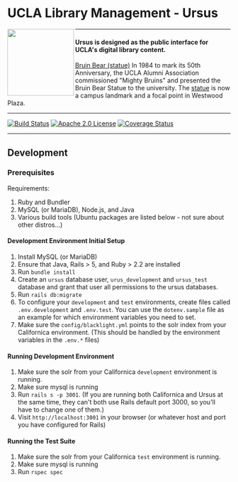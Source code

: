 # UCLA Library Management - Ursus

<img align="left" width="150" src="http://digital2.library.ucla.edu/imageResize.do?contentFileId=78999&scaleFactor=0.4">

---

#### Ursus is designed as the public interface for UCLA's digital library content.

[Bruin Bear (statue)](http://digital2.library.ucla.edu/viewItem.do?ark=21198/zz0009b6bm)
In 1984 to mark its 50th Anniversary, the UCLA Alumni Association commissioned "Mighty Bruins" and presented the Bruin Bear Statue to the university. The [statue](http://www.publicartinla.com/UCLAArt/bruin_bear.html) is now a campus landmark and a focal point in Westwood Plaza.

---

[![Build Status](https://travis-ci.org/UCLALibrary/ursus.svg?branch=master)](https://travis-ci.org/UCLALibrary/ursus)
[![Apache 2.0 License](http://img.shields.io/badge/APACHE2-license-blue.svg)](./LICENSE)
[![Coverage Status](https://coveralls.io/repos/github/UCLALibrary/ursus/badge.svg?branch=ci%2Fadd-coveralls)](https://coveralls.io/github/UCLALibrary/ursus?branch=ci%2Fadd-coveralls)

---

## Development

### Prerequisites

Requirements:
1. Ruby and Bundler
1. MySQL (or MariaDB), Node.js, and Java
1. Various build tools (Ubuntu packages are listed below - not sure about other
   distros...)

#### Development Environment Initial Setup

1. Install MySQL (or MariaDB)
1. Ensure that Java, Rails > 5, and Ruby > 2.2 are installed
1. Run `bundle install`
1. Create an `ursus` database user, `urus_development` and `ursus_test` database and grant that user
   all permissions to the ursus databases.
1. Run `rails db:migrate`
1. To configure your `development` and `test` environments, create files called `.env.development` and `.env.test`.  You can use the `dotenv.sample` file as an example for which environment variables you need to set.
1. Make sure the `config/blacklight.yml` points to the solr index from your Californica environment. (This should be handled by the environment variables in the `.env.*` files)

#### Running Development Environment

1. Make sure the solr from your Californica `development` environment is running.
1. Make sure mysql is running
1. Run `rails s -p 3001`.  (If you are running both Californica and Ursus at the same time, they can't both use Rails default port 3000, so you'll have to change one of them.)
1. Visit `http://localhost:3001` in your browser (or whatever host and port you have configured for Rails)

#### Running the Test Suite

1. Make sure the solr from your Californica `test` environment is running.
1. Make sure mysql is running
1. Run `rspec spec`
